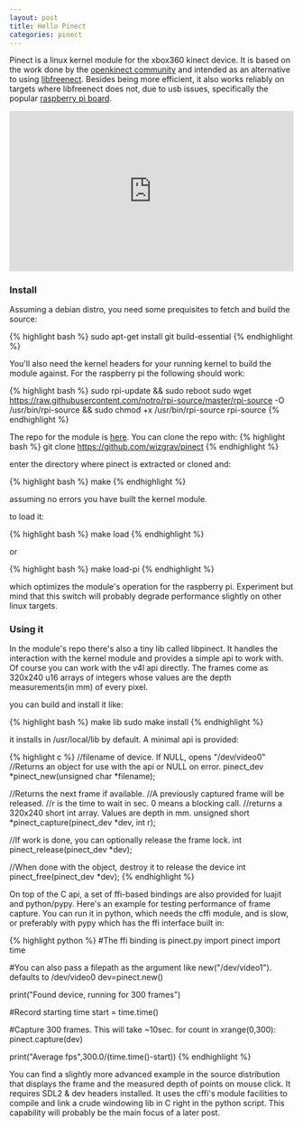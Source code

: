 ```yaml
---
layout: post
title: Hello Pinect
categories: pinect
---
```


Pinect is a linux kernel module for the xbox360 kinect device. It is based on the work done by the [openkinect community](http://openkinect.org/) and intended as an alternative to using [libfreenect](https://github.com/OpenKinect/libfreenect). Besides being more efficient, it also works reliably on targets where libfreenect does not, due to usb issues, specifically the popular [raspberry pi board](http://www.raspberrypi.org/).

<style>.embed-container { position: relative; padding-bottom: 56.25%; height: 0; overflow: hidden; max-width: 100%; } .embed-container iframe, .embed-container object, .embed-container embed { position: absolute; top: 0; left: 0; width: 100%; height: 100%; }</style><div class='embed-container'><iframe src='http://www.youtube.com/embed/uDNKR1b1FdY' frameborder='0' allowfullscreen></iframe></div>

### Install

Assuming a debian distro, you need some prequisites to fetch and build the source:

{% highlight bash %}
sudo apt-get install git build-essential
{% endhighlight %}

You'll also need the kernel headers for your running kernel to build the module against. For the raspberry pi the following should work:

{% highlight bash %}
sudo rpi-update && sudo reboot
sudo wget https://raw.githubusercontent.com/notro/rpi-source/master/rpi-source -O /usr/bin/rpi-source && sudo chmod +x /usr/bin/rpi-source
rpi-source
{% endhighlight %}

The repo for the module is [here](https://github.com/wizgrav/pinect). You can clone the repo with:
{% highlight bash %}
git clone https://github.com/wizgrav/pinect
{% endhighlight %}

enter the directory where pinect is extracted or cloned and:

{% highlight bash %}
make
{% endhighlight %}

assuming no errors you have built the kernel module.

to load it:

{% highlight bash %}
make load
{% endhighlight %}

or 

{% highlight bash %}
make load-pi
{% endhighlight %}

which optimizes the module's operation for the raspberry pi. Experiment but mind that this switch will probably degrade performance slightly on other linux targets.

### Using it

In the module's repo there's also a tiny lib called libpinect. It handles the interaction with the kernel module and provides a simple api to work with.
Of course you can work with the v4l api directly. The frames come as 320x240 u16 arrays of integers whose values are the depth measurements(in mm) of every pixel.


you can build and install it like:

{% highlight bash %}
make lib
sudo make install
{% endhighlight %}

it installs in /usr/local/lib by default. A minimal api is provided:

{% highlight c %}
//filename of device. If NULL, opens "/dev/video0"
//Returns an object for use with the api or NULL on error.
pinect_dev *pinect_new(unsigned char *filename);

//Returns the next frame if available. 
//A previously captured frame will be released.
//r is the time to wait in sec. 0 means a blocking call.
//returns a 320x240 short int array. Values are depth in mm.
unsigned short *pinect_capture(pinect_dev *dev, int r);

//If work is done, you can optionally release the frame lock.
int pinect_release(pinect_dev *dev);

//When done with the object, destroy it to release the device
int pinect_free(pinect_dev *dev);
{% endhighlight %}


On top of the C api, a set of ffi-based bindings are also provided for luajit and python/pypy. Here's an example for testing performance of frame capture. You can run it in python, which needs the cffi module, and is slow, or preferably with pypy which has the ffi interface built in:

{% highlight python %}
#The ffi binding is pinect.py
import pinect
import time

#You can also pass a filepath as the argument like new("/dev/video1"). defaults to /dev/video0
dev=pinect.new()

print("Found device, running for 300 frames")

#Record starting time
start = time.time()

#Capture 300 frames. This will take ~10sec.
for count in xrange(0,300):
    pinect.capture(dev)
    
print("Average fps",300.0/(time.time()-start))
{% endhighlight %}

You can find a slightly more advanced example in the source distribution that displays the frame and the measured depth of points on mouse click. It requires SDL2 & dev headers installed. It uses the cffi's module facilities to compile and link a crude windowing lib in C right in the python script. This capability will probably be the main focus of a later post.

